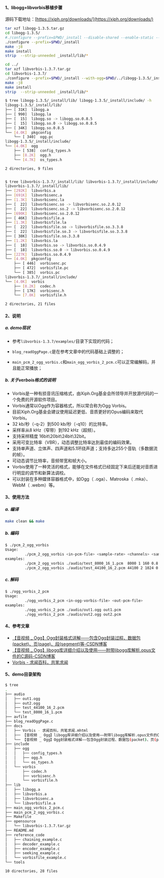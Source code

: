 #### 1、libogg+libvorbis移植步骤

源码下载地址：[https://xiph.org/downloads/](https://xiph.org/downloads/) 

```bash
tar xzf libogg-1.3.5.tar.gz
cd libogg-1.3.5/
#./configure --prefix=$PWD/_install --disable-shared --enable-static --with-pic
./configure --prefix=$PWD/_install
make -j8
make install
strip  --strip-unneeded _install/lib/*

cd ../
tar xzf libvorbis-1.3.7.tar.gz 
cd libvorbis-1.3.7/
./configure --prefix=$PWD/_install --with-ogg=$PWD/../libogg-1.3.5/_install/
make -j8
make install
strip  --strip-unneeded _install/lib/*
```

```bash
$ tree libogg-1.3.5/_install/lib/ libogg-1.3.5/_install/include/ -h
libogg-1.3.5/_install/lib/
├── [ 31K]  libogg.a
├── [ 990]  libogg.la
├── [  15]  libogg.so -> libogg.so.0.8.5
├── [  15]  libogg.so.0 -> libogg.so.0.8.5
├── [ 34K]  libogg.so.0.8.5
└── [4.0K]  pkgconfig
    └── [ 340]  ogg.pc
libogg-1.3.5/_install/include/
└── [4.0K]  ogg
    ├── [ 538]  config_types.h
    ├── [8.2K]  ogg.h
    └── [4.7K]  os_types.h

2 directories, 9 files


$ tree libvorbis-1.3.7/_install/lib/ libvorbis-1.3.7/_install/include/ -h
libvorbis-1.3.7/_install/lib/
├── [292K]  libvorbis.a
├── [691K]  libvorbisenc.a
├── [1.3K]  libvorbisenc.la
├── [  22]  libvorbisenc.so -> libvorbisenc.so.2.0.12
├── [  22]  libvorbisenc.so.2 -> libvorbisenc.so.2.0.12
├── [690K]  libvorbisenc.so.2.0.12
├── [ 46K]  libvorbisfile.a
├── [1.3K]  libvorbisfile.la
├── [  22]  libvorbisfile.so -> libvorbisfile.so.3.3.8
├── [  22]  libvorbisfile.so.3 -> libvorbisfile.so.3.3.8
├── [ 38K]  libvorbisfile.so.3.3.8
├── [1.2K]  libvorbis.la
├── [  18]  libvorbis.so -> libvorbis.so.0.4.9
├── [  18]  libvorbis.so.0 -> libvorbis.so.0.4.9
├── [227K]  libvorbis.so.0.4.9
└── [4.0K]  pkgconfig
    ├── [ 446]  vorbisenc.pc
    ├── [ 472]  vorbisfile.pc
    └── [ 385]  vorbis.pc
libvorbis-1.3.7/_install/include/
└── [4.0K]  vorbis
    ├── [8.2K]  codec.h
    ├── [ 17K]  vorbisenc.h
    └── [7.8K]  vorbisfile.h

2 directories, 21 files
```

#### 2、说明

##### a. demo现状

- 参考`libvorbis-1.3.7/examples/`目录下实现的代码；
- `blog_readOggPage.c`是在参考文章中的代码基础上调整的；

- `main_pcm_2_ogg_vorbis.c`和`main_ogg_vorbis_2_pcm.c`可以正常编解码，并且能正常播放；


##### b. 关于verbois格式的说明

- Vorbis是一种有损音讯压缩格式，由Xiph.Org基金会所领导并开放源代码的一个免费的开源软件项目。
- Vorbis通常以Ogg作为容器格式，所以常合称为Ogg Vorbis。
- 目前Xiph.Org基金会建议使用延迟更低、音质更好的Opus编码来取代Vorbis。
- 32 kb/秒（-q-2）到500 kb/秒（-q10）的比特率。
- 采样率从8 kHz（窄带）到192 kHz（超频）。
- 支持采样精度 16bit\20bit\24bit\32bit。
- 采用可变比特率（VBR），动态调整比特率达到最佳的编码效果。
- 支持单声道、立体声、四声道和5.1环绕声道；支持多达255个音轨（多数据流的帧）。
- 可动态调节比特率，音频带宽和帧大小。
- Vorbis使用了一种灵活的格式，能够在文件格式已经固定下来后还能对音质进行明显的调节和新算法调校。
- 可以封装在多种媒体容器格式中，如Ogg（ .oga）、Matroska（ .mka）、WebM（ .webm）等。


#### 3、使用方法

##### a. 编译

```bash
make clean && make
```

##### b. 编码

```bash
$ ./pcm_2_ogg_vorbis 
Usage: 
         ./pcm_2_ogg_vorbis <in-pcm-file> <sample-rate> <channels> <samples once> <quality(-0.1~1.0)> <out-ogg-file>
examples: 
         ./pcm_2_ogg_vorbis ./audio/test_8000_16_1.pcm  8000 1 160 0.8 out1.ogg
         ./pcm_2_ogg_vorbis ./audio/test_44100_16_2.pcm 44100 2 1024 0.5 out2.ogg
```

##### c. 解码

```bash
$ ./ogg_vorbis_2_pcm 
Usage: 
         ./ogg_vorbis_2_pcm <in-ogg-vorbis-file> <out-pcm-file>
examples: 
         ./ogg_vorbis_2_pcm ./audio/out1.ogg out1.pcm
         ./ogg_vorbis_2_pcm ./audio/out2.ogg out2.pcm
```

#### 4、参考文章

- [【音视频 _ Ogg】Ogg封装格式详解——包含Ogg封装过程、数据包(packet)、页(page)、段(segment)等-CSDN博客](https://blog.csdn.net/wkd_007/article/details/134150061) 
- [【音视频 _ Ogg】libogg库详细介绍以及使用——附带libogg库解析.opus文件的C源码-CSDN博客](https://blog.csdn.net/wkd_007/article/details/134199191) 
- [Vorbis - 求闻百科，共笔求闻](https://www.qiuwenbaike.cn/wiki/Vorbis) 

#### 5、demo目录架构

```bash
$ tree
.
├── audio
│   ├── out1.ogg
│   ├── out2.ogg
│   ├── test_44100_16_2.pcm
│   └── test_8000_16_1.pcm
├── avfile
├── blog_readOggPage.c
├── docs
│   ├── Vorbis - 求闻百科，共笔求闻.mhtml
│   ├── 【音视频 _ Ogg】libogg库详细介绍以及使用——附带libogg库解析.opus文件的C源码-CSDN博客.mhtml
│   └── 【音视频 _ Ogg】Ogg封装格式详解——包含Ogg封装过程、数据包(packet)、页(page)、段(segment)等-CSDN博客.mhtml
├── include
│   ├── ogg
│   │   ├── config_types.h
│   │   ├── ogg.h
│   │   └── os_types.h
│   └── vorbis
│       ├── codec.h
│       ├── vorbisenc.h
│       └── vorbisfile.h
├── lib
│   ├── libogg.a
│   ├── libvorbis.a
│   ├── libvorbisenc.a
│   └── libvorbisfile.a
├── main_ogg_vorbis_2_pcm.c
├── main_pcm_2_ogg_vorbis.c
├── Makefile
├── opensource
│   └── libvorbis-1.3.7.tar.gz
├── README.md
├── reference_code
│   ├── chaining_example.c
│   ├── decoder_example.c
│   ├── encoder_example.c
│   ├── seeking_example.c
│   └── vorbisfile_example.c
└── tools

10 directories, 28 files
```
